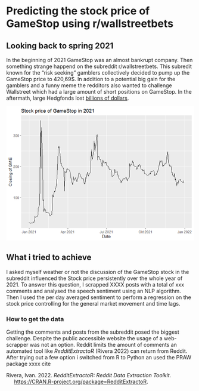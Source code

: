 Predicting the stock price of GameStop using r/wallstreetbets
================

## Looking back to spring 2021

In the beginning of 2021 GameStop was an almost bankrupt company. Then
something strange happend on the subreddit r/wallstreetbets. This
subredit known for the “risk seeking” gamblers collectively decided to
pump up the GameStop price to 420,69$. In addition to a potential big
gain for the gamblers and a funny meme the redditors also wanted to
challenge Wallstreet which had a large amount of short positions on
GameStop. In the aftermath, large Hedgfonds lost [billions of
dollars](https://www.cnbc.com/2021/01/29/gamestop-short-sellers-are-still-not-surrendering-despite-nearly-20-billion-in-losses-this-year.html).

![](README_files/figure-gfm/picture%20of%20GameStop%20Stock-1.png)<!-- -->

## What i tried to achieve

I asked myself weather or not the discussion of the GameStop stock in
the subreddit influenced the Stock price persistently over the whole
year of 2021. To answer this question, I scrapped XXXX posts with a
total of xxx comments and analysed the speech sentiment using an NLP
algorithm. Then I used the per day averaged sentiment to perform a
regression on the stock price controlling for the general market
movement and time lags.

### How to get the data

Getting the comments and posts from the subreddit posed the biggest
challenge. Despite the public accessible website the usage of a
web-scrapper was not an option. Reddit limits the amount of comments an
automated tool like *RedditExtractoR* (Rivera 2022) can return from
Reddit. After trying out a few option i switched from R to Python an
used the PRAW package xxxx cite

<div id="refs" class="references csl-bib-body hanging-indent">

<div id="ref-RedditExtractoR" class="csl-entry">

Rivera, Ivan. 2022. *RedditExtractoR: Reddit Data Extraction Toolkit*.
<https://CRAN.R-project.org/package=RedditExtractoR>.

</div>

</div>
